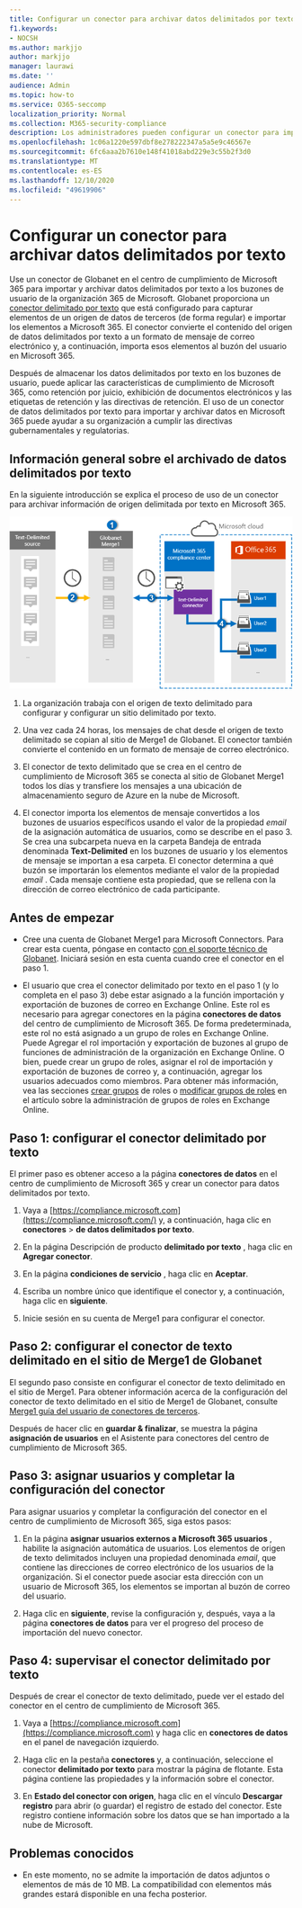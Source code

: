 ```yaml
---
title: Configurar un conector para archivar datos delimitados por texto en Microsoft 365
f1.keywords:
- NOCSH
ms.author: markjjo
author: markjjo
manager: laurawi
ms.date: ''
audience: Admin
ms.topic: how-to
ms.service: O365-seccomp
localization_priority: Normal
ms.collection: M365-security-compliance
description: Los administradores pueden configurar un conector para importar y archivar datos delimitados por texto de Globanet a Microsoft 365. Este conector le permite archivar datos de orígenes de datos de terceros en Microsoft 365. Después de archivar estos datos, puede usar las características de cumplimiento, como directivas de retención legal, búsqueda de contenido y retención para administrar datos de terceros.
ms.openlocfilehash: 1c06a1220e597dbf8e278222347a5a5e9c46567e
ms.sourcegitcommit: 6fc6aaa2b7610e148f41018abd229e3c55b2f3d0
ms.translationtype: MT
ms.contentlocale: es-ES
ms.lasthandoff: 12/10/2020
ms.locfileid: "49619906"
---
```

# <a name="set-up-a-connector-to-archive-text-delimited-data"></a>Configurar un conector para archivar datos delimitados por texto

Use un conector de Globanet en el centro de cumplimiento de Microsoft 365 para importar y archivar datos delimitados por texto a los buzones de usuario de la organización 365 de Microsoft. Globanet proporciona un [conector delimitado por texto](https://globanet.com/text-delimited) que está configurado para capturar elementos de un origen de datos de terceros (de forma regular) e importar los elementos a Microsoft 365. El conector convierte el contenido del origen de datos delimitados por texto a un formato de mensaje de correo electrónico y, a continuación, importa esos elementos al buzón del usuario en Microsoft 365.

Después de almacenar los datos delimitados por texto en los buzones de usuario, puede aplicar las características de cumplimiento de Microsoft 365, como retención por juicio, exhibición de documentos electrónicos y las etiquetas de retención y las directivas de retención. El uso de un conector de datos delimitados por texto para importar y archivar datos en Microsoft 365 puede ayudar a su organización a cumplir las directivas gubernamentales y regulatorias.

## <a name="overview-of-archiving-the-text-delimited-data"></a>Información general sobre el archivado de datos delimitados por texto

En la siguiente introducción se explica el proceso de uso de un conector para archivar información de origen delimitada por texto en Microsoft 365.

![Flujo de trabajo de archivado para datos delimitados por texto](../media/TextDelimitedConnectorWorkflow.png)

1. La organización trabaja con el origen de texto delimitado para configurar y configurar un sitio delimitado por texto.

2. Una vez cada 24 horas, los mensajes de chat desde el origen de texto delimitado se copian al sitio de Merge1 de Globanet. El conector también convierte el contenido en un formato de mensaje de correo electrónico.

3. El conector de texto delimitado que se crea en el centro de cumplimiento de Microsoft 365 se conecta al sitio de Globanet Merge1 todos los días y transfiere los mensajes a una ubicación de almacenamiento seguro de Azure en la nube de Microsoft.

4. El conector importa los elementos de mensaje convertidos a los buzones de usuarios específicos usando el valor de la propiedad *email* de la asignación automática de usuarios, como se describe en el paso 3. Se crea una subcarpeta nueva en la carpeta Bandeja de entrada denominada **Text-Delimited** en los buzones de usuario y los elementos de mensaje se importan a esa carpeta. El conector determina a qué buzón se importarán los elementos mediante el valor de la propiedad *email* . Cada mensaje contiene esta propiedad, que se rellena con la dirección de correo electrónico de cada participante.

## <a name="before-you-begin"></a>Antes de empezar

- Cree una cuenta de Globanet Merge1 para Microsoft Connectors. Para crear esta cuenta, póngase en contacto [con el soporte técnico de Globanet](https://globanet.com/ms-connectors-contact). Iniciará sesión en esta cuenta cuando cree el conector en el paso 1.

- El usuario que crea el conector delimitado por texto en el paso 1 (y lo completa en el paso 3) debe estar asignado a la función importación y exportación de buzones de correo en Exchange Online. Este rol es necesario para agregar conectores en la página **conectores de datos** del centro de cumplimiento de Microsoft 365. De forma predeterminada, este rol no está asignado a un grupo de roles en Exchange Online. Puede Agregar el rol importación y exportación de buzones al grupo de funciones de administración de la organización en Exchange Online. O bien, puede crear un grupo de roles, asignar el rol de importación y exportación de buzones de correo y, a continuación, agregar los usuarios adecuados como miembros. Para obtener más información, vea las secciones [crear grupos](https://docs.microsoft.com/Exchange/permissions-exo/role-groups#create-role-groups) de roles o [modificar grupos de roles](https://docs.microsoft.com/Exchange/permissions-exo/role-groups#modify-role-groups) en el artículo sobre la administración de grupos de roles en Exchange Online.

## <a name="step-1-set-up-the-text-delimited-connector"></a>Paso 1: configurar el conector delimitado por texto

El primer paso es obtener acceso a la página **conectores de datos** en el centro de cumplimiento de Microsoft 365 y crear un conector para datos delimitados por texto.

1. Vaya a [https://compliance.microsoft.com](https://compliance.microsoft.com/) y, a continuación, haga clic en **conectores**  >  **de datos delimitados por texto**.

2. En la página Descripción de producto **delimitado por texto** , haga clic en **Agregar conector**.

3. En la página **condiciones de servicio** , haga clic en **Aceptar**.

4. Escriba un nombre único que identifique el conector y, a continuación, haga clic en **siguiente**.

5. Inicie sesión en su cuenta de Merge1 para configurar el conector.

## <a name="step-2-configure-the-text-delimited-connector-on-the-globanet-merge1-site"></a>Paso 2: configurar el conector de texto delimitado en el sitio de Merge1 de Globanet

El segundo paso consiste en configurar el conector de texto delimitado en el sitio de Merge1. Para obtener información acerca de la configuración del conector de texto delimitado en el sitio de Merge1 de Globanet, consulte [Merge1 guía del usuario de conectores de terceros](https://docs.ms.merge1.globanetportal.com/Merge1%20Third-Party%20Connectors%20text-delimited%20User%20Guide%20.pdf).

Después de hacer clic en **guardar & finalizar**, se muestra la página **asignación de usuarios** en el Asistente para conectores del centro de cumplimiento de Microsoft 365.

## <a name="step-3-map-users-and-complete-the-connector-setup"></a>Paso 3: asignar usuarios y completar la configuración del conector

Para asignar usuarios y completar la configuración del conector en el centro de cumplimiento de Microsoft 365, siga estos pasos:

1. En la página **asignar usuarios externos a Microsoft 365 usuarios** , habilite la asignación automática de usuarios. Los elementos de origen de texto delimitados incluyen una propiedad denominada *email*, que contiene las direcciones de correo electrónico de los usuarios de la organización. Si el conector puede asociar esta dirección con un usuario de Microsoft 365, los elementos se importan al buzón de correo del usuario.

2. Haga clic en **siguiente**, revise la configuración y, después, vaya a la página **conectores de datos** para ver el progreso del proceso de importación del nuevo conector.

## <a name="step-4-monitor-the-text-delimited-connector"></a>Paso 4: supervisar el conector delimitado por texto

Después de crear el conector de texto delimitado, puede ver el estado del conector en el centro de cumplimiento de Microsoft 365.

1. Vaya a [https://compliance.microsoft.com](https://compliance.microsoft.com) y haga clic en **conectores de datos** en el panel de navegación izquierdo.

2. Haga clic en la pestaña **conectores** y, a continuación, seleccione el conector **delimitado por texto** para mostrar la página de flotante. Esta página contiene las propiedades y la información sobre el conector.

3. En **Estado del conector con origen**, haga clic en el vínculo **Descargar registro** para abrir (o guardar) el registro de estado del conector. Este registro contiene información sobre los datos que se han importado a la nube de Microsoft.

## <a name="known-issues"></a>Problemas conocidos

- En este momento, no se admite la importación de datos adjuntos o elementos de más de 10 MB. La compatibilidad con elementos más grandes estará disponible en una fecha posterior.
